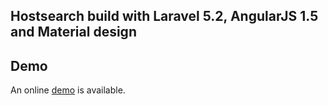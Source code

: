 ## Hostsearch build with Laravel 5.2, AngularJS 1.5 and Material design

## Demo

An online <a href="http://hostsearch.marefx.com/" target="_blank">demo</a> is available.

